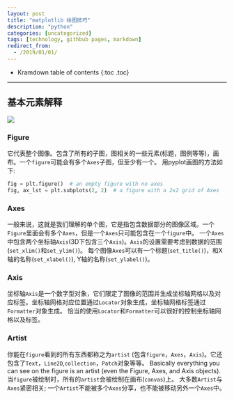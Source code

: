 ```yaml
---
layout: post
title: "matplotlib 绘图技巧"
description: "python"
categories: [uncategorized]
tags: [technology, githbub pages, markdown]
redirect_from:
  - /2019/01/01/
---
```

* Kramdown table of contents
{:toc .toc}
---
##  基本元素解释   
   
![](http://images.sailblade.com/2019011901071369114.png)    

### Figure    
它代表整个图像。包含了所有的子图，图相关的一些元素(标题，图例等等)，画布。一个`figure`可能会有多个`Axes`子图，但至少有一个。
用pyplot画图的方法如下:

```python    
fig = plt.figure()  # an empty figure with no axes
fig, ax_lst = plt.subplots(2, 2)  # a figure with a 2x2 grid of Axes
```   

### Axes    
一般来说，这就是我们理解的单个图，它是指包含数据部分的图像区域。一个`Figure`里面会有多个`Axes`，但是一个`Axes`只可能包含在一个`figure`中。
一个`Axes`中包含两个坐标轴`Axis`(3D下包含三个`Axis`)。`Axis`的设置需要考虑到数据的范围(`set_xlim()`和`set_ylim()`)。
每个图像`Axes`可以有一个标题(`set_title()`)，和X轴的名称(`set_xlabel()`), Y轴的名称(`set_ylabel()`)。    

### Axis    
坐标轴`Axis`是一个数字型对象，它们限定了图像的范围并生成坐标轴网格以及对应标签。坐标轴网格对应位置通过`Locator`对象生成，坐标轴网格标签通过`Formatter`对象生成。
恰当的使用`Locator`和`Formatter`可以很好的控制坐标轴网格以及标签。    

### Artist    
你能在`figure`看到的所有东西都称之为`artist` (包含`figure`，`Axes`，`Axis`)。它还包含了`Text`，`Line2D`,`collection`，`Patch`对象等等。
Basically everything you can see on the figure is an artist (even the Figure, Axes, and Axis objects). 当`figure`被绘制时，所有的`artist`会被绘制在画布(`canvas`)上。
大多数`Artist`与`Axes`紧密相关; 一个`Artist`不能被多个`Axes`分享，也不能被移动另外一个`Axes`中。    


